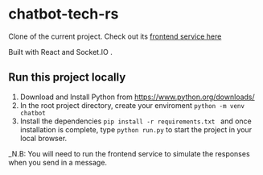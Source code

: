 # chatbot-tech-rs

Clone of the current project. Check out its [frontend service here](https://github.com/Patricklz/fe-chatbot-tech-rs) 

Built with React and Socket.IO .

## Run this project locally

1. Download and Install Python from https://www.python.org/downloads/
2. In the root project directory, create your enviroment `python -m venv chatbot`
3. Install the dependencies `pip install -r requirements.txt ` and once installation is complete, type `python run.py` to start the project in your local browser.

_N.B: You will need to run the frontend service to simulate the responses when you send in a message.